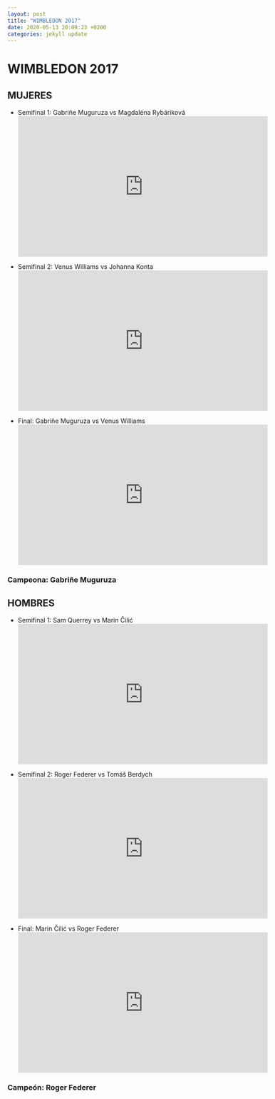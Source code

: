 ```yaml
---
layout: post
title: "WIMBLEDON 2017"
date: 2020-05-13 20:09:23 +0200
categories: jekyll update
---
```


# WIMBLEDON 2017

## MUJERES

- Semifinal 1: Gabriñe Muguruza vs Magdaléna Rybáriková <iframe width="560" height="315" src="https://www.youtube.com/embed/z6wchHwlqHg" frameborder="0" allow="accelerometer; autoplay; encrypted-media; gyroscope; picture-in-picture" allowfullscreen></iframe>

- Semifinal 2: Venus Williams vs Johanna Konta <iframe width="560" height="315" src="https://www.youtube.com/embed/TmiBINrV7kU" frameborder="0" allow="accelerometer; autoplay; encrypted-media; gyroscope; picture-in-picture" allowfullscreen></iframe>

- Final: Gabriñe Muguruza vs Venus Williams <iframe width="560" height="315" src="https://www.youtube.com/embed/vInESnvjmF0" frameborder="0" allow="accelerometer; autoplay; encrypted-media; gyroscope; picture-in-picture" allowfullscreen></iframe>

### Campeona: Gabriñe Muguruza

## HOMBRES

- Semifinal 1: Sam Querrey vs Marin Čilić <iframe width="560" height="315" src="https://www.youtube.com/embed/DSFsyg48fBg" frameborder="0" allow="accelerometer; autoplay; encrypted-media; gyroscope; picture-in-picture" allowfullscreen></iframe>

- Semifinal 2: Roger Federer vs Tomáš Berdych <iframe width="560" height="315" src="https://www.youtube.com/embed/rLQTslTeANE" frameborder="0" allow="accelerometer; autoplay; encrypted-media; gyroscope; picture-in-picture" allowfullscreen></iframe>

- Final: Marin Čilić vs Roger Federer <iframe width="560" height="315" src="https://www.youtube.com/embed/1BKicTE-gvQ" frameborder="0" allow="accelerometer; autoplay; encrypted-media; gyroscope; picture-in-picture" allowfullscreen></iframe>

### Campeón: Roger Federer
